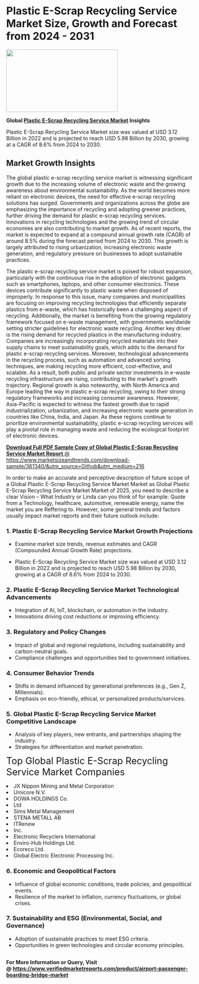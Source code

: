 <H1>Plastic E-Scrap Recycling Service Market Size, Growth and Forecast from 2024 - 2031</H1><img class="aligncenter size-medium wp-image-584254" src="https://thirdeyenews.in/wp-content/uploads/2024/09/Global-Market-Research-300x168.jpeg" alt="" width="300" height="168" /><p><strong>Global&nbsp;<a href="https://www.marketsizeandtrends.com/download-sample/361340/&amp;utm_source=Github&utm_medium=216">Plastic E-Scrap Recycling Service Market</a> Insights</strong></p><p>Plastic E-Scrap Recycling Service Market size was valued at USD 3.12 Billion in 2022 and is projected to reach USD 5.98 Billion by 2030, growing at a CAGR of 8.6% from 2024 to 2030.</p><p><h2>Market Growth Insights</h2> <p>The global plastic e-scrap recycling service market is witnessing significant growth due to the increasing volume of electronic waste and the growing awareness about environmental sustainability. As the world becomes more reliant on electronic devices, the need for effective e-scrap recycling solutions has surged. Governments and organizations across the globe are emphasizing the importance of recycling and adopting greener practices, further driving the demand for plastic e-scrap recycling services. Innovations in recycling technologies and the growing trend of circular economies are also contributing to market growth. As of recent reports, the market is expected to expand at a compound annual growth rate (CAGR) of around 8.5% during the forecast period from 2024 to 2030. This growth is largely attributed to rising urbanization, increasing electronic waste generation, and regulatory pressure on businesses to adopt sustainable practices.</p> <p><a href="#sample"></a></p> <p>The plastic e-scrap recycling service market is poised for robust expansion, particularly with the continuous rise in the adoption of electronic gadgets such as smartphones, laptops, and other consumer electronics. These devices contribute significantly to plastic waste when disposed of improperly. In response to this issue, many companies and municipalities are focusing on improving recycling technologies that efficiently separate plastics from e-waste, which has historically been a challenging aspect of recycling. Additionally, the market is benefiting from the growing regulatory framework focused on e-waste management, with governments worldwide setting stricter guidelines for electronic waste recycling. Another key driver is the rising demand for recycled plastics in the manufacturing industry. Companies are increasingly incorporating recycled materials into their supply chains to meet sustainability goals, which adds to the demand for plastic e-scrap recycling services. Moreover, technological advancements in the recycling process, such as automation and advanced sorting techniques, are making recycling more efficient, cost-effective, and scalable. As a result, both public and private sector investments in e-waste recycling infrastructure are rising, contributing to the market's growth trajectory. Regional growth is also noteworthy, with North America and Europe leading the way in plastic e-scrap recycling, owing to their strong regulatory frameworks and increasing consumer awareness. However, Asia-Pacific is expected to witness the fastest growth due to rapid industrialization, urbanization, and increasing electronic waste generation in countries like China, India, and Japan. As these regions continue to prioritize environmental sustainability, plastic e-scrap recycling services will play a pivotal role in managing waste and reducing the ecological footprint of electronic devices. <p><a href="#more"></p><p><span class=""><strong>Download Full PDF Sample Copy of Global Plastic E-Scrap Recycling Service Market Report</strong> @ <a href="https://www.marketsizeandtrends.com/download-sample/361340/&amp;utm_source=Github&utm_medium=216" target="_blank">https://www.marketsizeandtrends.com/download-sample/361340/&amp;utm_source=Github&utm_medium=216</a></span></p><p>In order to make an accurate and perceptive description of future scope of a Global&nbsp;Plastic E-Scrap Recycling Service Market Market as Global&nbsp;Plastic E-Scrap Recycling Service Market Market of 2025, you need to describe a clear Vision &ndash; What Industry or Linda can you think of for example: Quote from a Technology, healthcare, automotive, renewable energy, name the market you are Reffering to. However, some general trends and factors usually impact market reports and their future outlook include:</p><h3>1.&nbsp;<strong>Plastic E-Scrap Recycling Service Market Growth Projections</strong></h3><ul><li>Examine market size trends, revenue estimates and CAGR (Compounded Annual Growth Rate) projections.</li><li><p>Plastic E-Scrap Recycling Service Market size was valued at USD 3.12 Billion in 2022 and is projected to reach USD 5.98 Billion by 2030, growing at a CAGR of 8.6% from 2024 to 2030.</p></li></ul><h3>2.&nbsp;<strong>Plastic E-Scrap Recycling Service Market Technological Advancements</strong></h3><ul><li>Integration of AI, IoT, blockchain, or automation in the industry.</li><li>Innovations driving cost reductions or improving efficiency.</li></ul><h3>3.&nbsp;<strong>Regulatory and Policy Changes</strong></h3><ul><li>Impact of global and regional regulations, including sustainability and carbon-neutral goals.</li><li>Compliance challenges and opportunities tied to government initiatives.</li></ul><h3>4.&nbsp;<strong>Consumer Behavior Trends</strong></h3><ul><li>Shifts in demand influenced by generational preferences (e.g., Gen Z, Millennials).</li><li>Emphasis on eco-friendly, ethical, or personalized products/services.</li></ul><h3>5.&nbsp;<strong>Global Plastic E-Scrap Recycling Service Market Competitive Landscape</strong></h3><ul><li>Analysis of key players, new entrants, and partnerships shaping the industry.</li><li>Strategies for differentiation and market penetration.</li></ul><p data-pm-slice="1 1 []"><span style="color: inherit; font-family: inherit; font-size: 25px;">Top Global Plastic E-Scrap Recycling Service Market Companies</span></p><div class="" data-test-id=""><p><li>JX Nippon Mining and Metal Corporation</li><li> Umicore N.V.</li><li> DOWA HOLDINGS Co.</li><li> Ltd</li><li> Sims Metal Management</li><li> STENA METALL AB</li><li> ITRenew</li><li> Inc.</li><li> Electronic Recyclers International</li><li> Enviro-Hub Holdings Ltd.</li><li> Ecoreco Ltd.</li><li> Global Electric Electronic Processing Inc.</li></p></div><h3>6.&nbsp;<strong>Economic and Geopolitical Factors</strong></h3><ul><li>Influence of global economic conditions, trade policies, and geopolitical events.</li><li>Resilience of the market to inflation, currency fluctuations, or global crises.</li></ul><h3>7.&nbsp;<strong>Sustainability and ESG (Environmental, Social, and Governance)</strong></h3><ul><li>Adoption of sustainable practices to meet ESG criteria.</li><li>Opportunities in green technologies and circular economy principles.</li></ul><h2><strong style="font-size: 14px;">For More Information or Query, Visit @&nbsp;</strong><a style="background-color: #ffffff; font-size: 14px;" href="https://www.marketsizeandtrends.com/report/plastic-e-scrap-recycling-service-market/" target="_blank">https://www.verifiedmarketreports.com/product/airport-passenger-boarding-bridge-market</a></h2>
